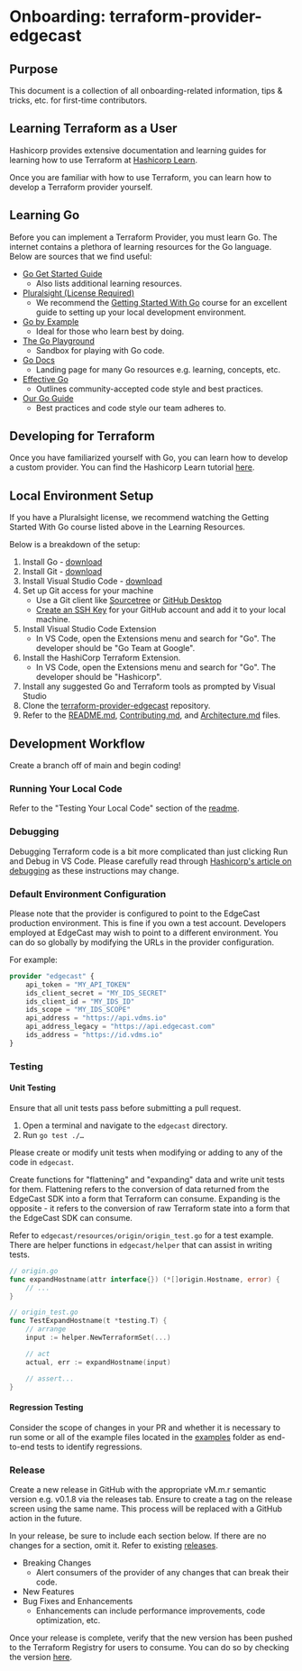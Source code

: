 # Onboarding: terraform-provider-edgecast

## Purpose
This document is a collection of all onboarding-related information, tips & 
tricks, etc. for first-time contributors.

## Learning Terraform as a User
Hashicorp provides extensive documentation and learning guides for learning how 
to use Terraform at [Hashicorp Learn](https://learn.hashicorp.com/terraform). 

Once you are familiar with how to use Terraform, you can learn how to develop a 
Terraform provider yourself.

## Learning Go
Before you can implement a Terraform Provider, you must learn Go. The internet 
contains a plethora of learning resources for the Go language. Below are sources 
that we find useful:
- [Go Get Started Guide](https://go.dev/learn/)
    - Also lists additional learning resources.
- [Pluralsight (License Required)](https://www.pluralsight.com/)
    - We recommend the [Getting Started With Go](https://app.pluralsight.com/library/courses/getting-started-with-go/) course for an excellent guide to setting up your 
    local development environment.
- [Go by Example](https://gobyexample.com/)
    - Ideal for those who learn best by doing.
- [The Go Playground](https://go.dev/play/)
    - Sandbox for playing with Go code.
- [Go Docs](https://golang.org/doc/)
    - Landing page for many Go resources e.g. learning, concepts, etc.
- [Effective Go](https://go.dev/doc/effective_go)
    - Outlines community-accepted code style and best practices.
- [Our Go Guide](https://github.com/EdgeCast/ec-sdk-go/blob/main/Go.md)
    - Best practices and code style our team adheres to.

## Developing for Terraform
Once you have familiarized yourself with Go, you can learn how to develop a
custom provider. You can find the Hashicorp Learn tutorial 
[here](https://learn.hashicorp.com/collections/terraform/providers).

## Local Environment Setup
If you have a Pluralsight license, we recommend watching the Getting Started 
With Go course listed above in the Learning Resources.

Below is a breakdown of the setup:
1. Install Go - [download](https://go.dev/dl/)
2. Install Git - [download](https://git-scm.com/downloads)
3. Install Visual Studio Code - [download](https://code.visualstudio.com/download)
4. Set up Git access for your machine
    - Use a Git client like [Sourcetree](https://www.sourcetreeapp.com/) or
    [GitHub Desktop](https://desktop.github.com/)
    - [Create an SSH Key](https://docs.github.com/en/authentication/connecting-to-github-with-ssh) 
    for your GitHub account and add it to your local machine.
5. Install Visual Studio Code Extension
    - In VS Code, open the Extensions menu and search for "Go". The developer 
    should be "Go Team at Google".
6. Install the HashiCorp Terraform Extension.
    - In VS Code, open the Extensions menu and search for "Go". The developer 
    should be "Hashicorp".
7. Install any suggested Go and Terraform tools as prompted by Visual Studio
8. Clone the [terraform-provider-edgecast](https://github.com/EdgeCast/terraform-provider-edgecast) 
repository.
8. Refer to the [README.md](README.md), [Contributing.md](Contributing.md), and 
[Architecture.md](Architecture.md) files.

## Development Workflow
Create a branch off of main and begin coding!

### Running Your Local Code
Refer to the "Testing Your Local Code" section of the [readme](README.md).

### Debugging
Debugging Terraform code is a bit more complicated than just clicking Run and 
Debug in VS Code. 
Please carefully read through 
[Hashicorp's article on debugging](https://www.terraform.io/plugin/debugging#visual-studio-code)
as these instructions may change.

### Default Environment Configuration
Please note that the provider is configured to point to the EdgeCast production 
environment. This is fine if you own a test account. Developers employed at 
EdgeCast may wish to point to a different environment. You can do so globally by 
modifying the URLs in the provider configuration.

For example:
```terraform
provider "edgecast" {
    api_token = "MY_API_TOKEN"
    ids_client_secret = "MY_IDS_SECRET"
    ids_client_id = "MY_IDS_ID"
    ids_scope = "MY_IDS_SCOPE"
    api_address = "https://api.vdms.io"
    api_address_legacy = "https://api.edgecast.com"
    ids_address = "https://id.vdms.io"
}
```

### Testing
#### Unit Testing
Ensure that all unit tests pass before submitting a pull request. 

1. Open a terminal and navigate to the `edgecast` directory.
2. Run `go test ./…`

Please create or modify unit tests when modifying or adding to any of the code 
in `edgecast`. 

Create functions for "flattening" and "expanding" data and write unit 
tests for them. Flattening refers to the conversion of data returned from the 
EdgeCast SDK into a form that Terraform can consume. Expanding is the opposite - 
it refers to the conversion of raw Terraform state into a form that the EdgeCast 
SDK can consume. 

Refer to `edgecast/resources/origin/origin_test.go` for a test example. There are 
helper functions in `edgecast/helper` that can assist in writing tests.

```go
// origin.go
func expandHostname(attr interface{}) (*[]origin.Hostname, error) {
    // ...
}

// origin_test.go
func TestExpandHostname(t *testing.T) {
    // arrange
    input := helper.NewTerraformSet(...)

    // act
    actual, err := expandHostname(input)

    // assert...
}

```

#### Regression Testing
Consider the scope of changes in your PR and whether it is necessary to run some 
or all of the example files located in the [examples](examples) folder as 
end-to-end tests to identify regressions.

### Release
Create a new release in GitHub with the appropriate vM.m.r semantic version e.g. 
v0.1.8 via the releases tab. Ensure to create a tag on the release screen using 
the same name. This process will be replaced with a GitHub action in the future.

In your release, be sure to include each section below. If there are no changes
for a section, omit it. Refer to existing 
[releases](https://github.com/EdgeCast/terraform-provider-edgecast/releases).
- Breaking Changes
    - Alert consumers of the provider of any changes that can break their code.
- New Features
- Bug Fixes and Enhancements
    - Enhancements can include performance improvements, code optimization, etc.

Once your release is complete, verify that the new version has been pushed to
the Terraform Registry for users to consume. You can do so by checking the 
version [here](https://registry.terraform.io/providers/Edgio/edgecast).